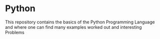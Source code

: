 # Python
This repository contains the basics of the Python Programming Language and where one can find many examples worked out and interesting Problems
